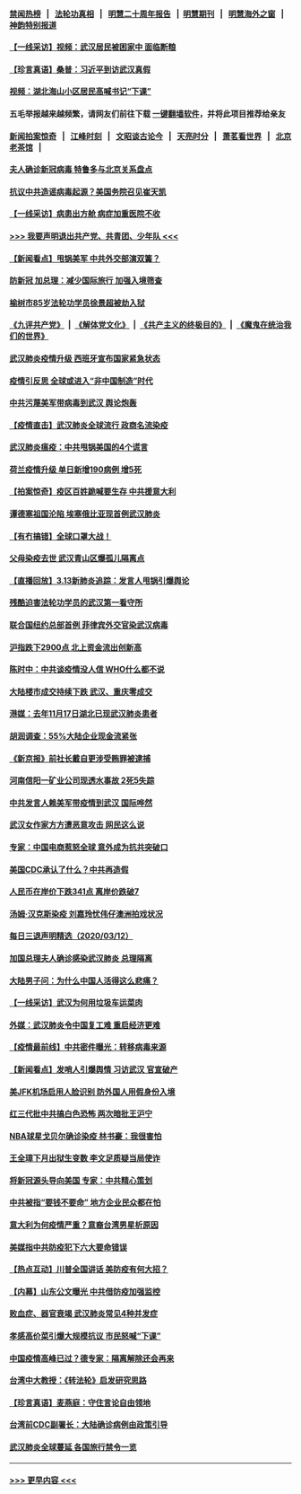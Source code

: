 #### [禁闻热榜](热点新闻.md?=0)  &nbsp;&nbsp;|&nbsp;&nbsp; [法轮功真相](https://github.com/gfw-breaker/truth/blob/master/README.md?=0) &nbsp;&nbsp;|&nbsp;&nbsp; [明慧二十周年报告](https://github.com/gfw-breaker/mh-reports/blob/master/README.md?=0) &nbsp;&nbsp;|&nbsp;&nbsp;[明慧期刊](https://github.com/gfw-breaker/mh-qikan) &nbsp;&nbsp;|&nbsp;&nbsp; [明慧海外之窗](https://github.com/gfw-breaker/mh-news/blob/master/README.md?=0) &nbsp;&nbsp;|&nbsp;&nbsp; [神韵特别报道](https://github.com/gfw-breaker/mh-news/blob/master/shenyun.md?=0)
#### [【一线采访】视频：武汉居民被困家中 面临断粮](../pages/nsc413/n11938946.md?t=03140702) 
#### [【珍言真语】桑普：习近平到访武汉真假](../pages/nsc413/n11938896.md?t=03140702) 
#### [视频：湖北海山小区居民高喊书记“下课”](../pages/nsc413/n11938914.md?t=03140702) 
#### 五毛举报越来越频繁，请网友们前往下载 [一键翻墙软件](https://github.com/gfw-breaker/ssr-accounts)，并将此项目推荐给亲友
#### [新闻拍案惊奇](https://github.com/gfw-breaker/banned-news/blob/master/pages/link4.md) &nbsp;&nbsp;|&nbsp;&nbsp; [江峰时刻](https://github.com/gfw-breaker/banned-news/blob/master/pages/link4.md) &nbsp;&nbsp;|&nbsp;&nbsp; [文昭谈古论今](https://github.com/gfw-breaker/banned-news/blob/master/pages/link4.md) &nbsp;&nbsp;|&nbsp;&nbsp; [天亮时分](https://github.com/gfw-breaker/banned-news/blob/master/pages/link4.md) &nbsp;&nbsp;|&nbsp;&nbsp; [萧茗看世界](https://github.com/gfw-breaker/banned-news/blob/master/pages/link4.md) &nbsp;&nbsp;|&nbsp;&nbsp; [北京老茶馆](https://github.com/gfw-breaker/banned-news/blob/master/pages/link4.md) &nbsp;&nbsp;|&nbsp;&nbsp; 
#### [夫人确诊新冠病毒 特鲁多与北京关系盘点](../pages/nsc413/n11938748.md?t=03140702) 
#### [抗议中共造谣病毒起源？美国务院召见崔天凯](../pages/nsc413/n11938747.md?t=03140702) 
#### [【一线采访】病患出方舱 病症加重医院不收](../pages/nsc413/n11938627.md?t=03140702) 
#### [>>> 我要声明退出共产党、共青团、少年队 <<<](https://github.com/begood0513/goodnews/blob/master/quit/letter.md) 
#### [【新闻看点】甩锅美军 中共外交部演双簧？](../pages/nsc413/n11938828.md?t=03140702) 
#### [防新冠 加总理：减少国际旅行 加强入境筛查](../pages/nsc413/n11938771.md?t=03140702) 
#### [榆树市85岁法轮功学员徐景超被劫入狱](../pages/nsc413/n11937879.md?t=03140702) 
#### [《九评共产党》](https://github.com/begood0513/9ping.md/blob/master/README.md) &nbsp;|&nbsp; [《解体党文化》](../../../../jtdwh.md/blob/master/README.md)  &nbsp;|&nbsp; [《共产主义的终极目的》](../../../../gczydzjmd.md/blob/master/README.md) &nbsp;|&nbsp; [《魔鬼在统治我们的世界》](../../../../mgztzwmdsj.md/blob/master/README.md) 
#### [武汉肺炎疫情升级 西班牙宣布国家紧急状态](../pages/nsc413/n11938701.md?t=03140702) 
#### [疫情引反思 全球或进入“非中国制造”时代](../pages/nsc413/n11938632.md?t=03140702) 
#### [中共污蔑美军带病毒到武汉 舆论炮轰](../pages/nsc413/n11938582.md?t=03140702) 
#### [【疫情直击】武汉肺炎全球流行 政商名流染疫](../pages/nsc413/n11938345.md?t=03140702) 
#### [武汉肺炎瘟疫：中共甩锅美国的4个谎言](../pages/nsc413/n11938370.md?t=03140702) 
#### [荷兰疫情升级 单日新增190病例 增5死](../pages/nsc413/n11938364.md?t=03140702) 
#### [【拍案惊奇】疫区百姓跪喊要生存 中共援意大利](../pages/nsc413/n11937193.md?t=03140702) 
#### [谭德塞祖国沦陷 埃塞俄比亚现首例武汉肺炎](../pages/nsc413/n11938415.md?t=03140702) 
#### [【有冇搞错】全球口罩大战！](../pages/nsc413/n11938472.md?t=03140702) 
#### [父母染疫去世 武汉青山区爆孤儿隔离点](../pages/nsc413/n11938032.md?t=03140702) 
#### [【直播回放】3.13新肺炎追踪：发言人甩锅引爆舆论](../pages/nsc413/n11938042.md?t=03140702) 
#### [残酷迫害法轮功学员的武汉第一看守所](../pages/nsc413/n11935225.md?t=03140702) 
#### [联合国纽约总部首例 菲律宾外交官染武汉病毒](../pages/nsc413/n11937995.md?t=03140702) 
#### [沪指跌下2900点 北上资金流出创新高](../pages/nsc413/n11937855.md?t=03140702) 
#### [陈时中：中共谈疫情没人信 WHO什么都不说](../pages/nsc413/n11937929.md?t=03140702) 
#### [大陆楼市成交持续下跌 武汉、重庆零成交](../pages/nsc413/n11937577.md?t=03140702) 
#### [港媒：去年11月17日湖北已现武汉肺炎患者](../pages/nsc413/n11937669.md?t=03140702) 
#### [胡润调查：55%大陆企业现金流紧张](../pages/nsc413/n11937107.md?t=03140702) 
#### [《新京报》前社长戴自更涉受贿罪被逮捕](../pages/nsc413/n11937422.md?t=03140702) 
#### [河南信阳一矿业公司现透水事故 2死5失踪](../pages/nsc413/n11937442.md?t=03140702) 
#### [中共发言人赖美军带疫情到武汉 国际哗然](../pages/nsc413/n11936484.md?t=03140702) 
#### [武汉女作家方方遭恶意攻击 网民这么说](../pages/nsc413/n11937048.md?t=03140702) 
#### [专家：中国电商惹怒全球 意外成为抗共突破口](../pages/nsc413/n11937116.md?t=03140702) 
#### [美国CDC承认了什么？中共再造假](../pages/nsc413/n11936666.md?t=03140702) 
#### [人民币在岸价下跌341点 离岸价跌破7](../pages/nsc413/n11936779.md?t=03140702) 
#### [汤姆·汉克斯染疫 刘嘉玲忧伟仔澳洲拍戏状况](../pages/nsc413/n11936606.md?t=03140702) 
#### [每日三退声明精选（2020/03/12）](../pages/nsc413/n11937149.md?t=03140702) 
#### [加国总理夫人确诊感染武汉肺炎 总理隔离](../pages/nsc413/n11936352.md?t=03140702) 
#### [大陆男子问：为什么中国人活得这么悲痛？](../pages/nsc413/n11935554.md?t=03140702) 
#### [【一线采访】武汉为何用垃圾车运菜肉](../pages/nsc413/n11936647.md?t=03140702) 
#### [外媒：武汉肺炎令中国复工难 重启经济更难](../pages/nsc413/n11936267.md?t=03140702) 
#### [【疫情最前线】中共密件曝光：转移病毒来源](../pages/nsc413/n11936342.md?t=03140702) 
#### [【新闻看点】发哨人引爆舆情 习访武汉 官宣破产](../pages/nsc413/n11936289.md?t=03140702) 
#### [美JFK机场启用人脸识别 防外国人用假身份入境](../pages/nsc413/n11936511.md?t=03140702) 
#### [红三代批中共搞白色恐怖 两次暗批王沪宁](../pages/nsc413/n11936325.md?t=03140702) 
#### [NBA球星戈贝尔确诊染疫 林书豪：我很害怕](../pages/nsc413/n11936430.md?t=03140702) 
#### [王全璋下月出狱生变数 李文足质疑当局使诈](../pages/nsc413/n11936535.md?t=03140702) 
#### [将新冠源头导向美国 专家：中共精心策划](../pages/nsc413/n11936432.md?t=03140702) 
#### [中共被指“要钱不要命” 地方企业民众都在怕](../pages/nsc413/n11936481.md?t=03140702) 
#### [意大利为何疫情严重？意裔台湾男星析原因](../pages/nsc413/n11936148.md?t=03140702) 
#### [美媒指中共防疫犯下六大要命错误](../pages/nsc413/n11936270.md?t=03140702) 
#### [【热点互动】川普全国讲话 美防疫有何大招？](../pages/nsc413/n11936288.md?t=03140702) 
#### [【内幕】山东公文曝光 中共借防疫加强监控](../pages/nsc413/n11934303.md?t=03140702) 
#### [败血症、器官衰竭 武汉肺炎常见4种并发症](../pages/nsc413/n11936256.md?t=03140702) 
#### [孝感高价菜引爆大规模抗议 市民怒喊“下课”](../pages/nsc413/n11936264.md?t=03140702) 
#### [中国疫情高峰已过？德专家：隔离解除还会再来](../pages/nsc413/n11935994.md?t=03140702) 
#### [台湾中大教授：《转法轮》启发研究思路](../pages/nsc413/n11936131.md?t=03140702) 
#### [【珍言真语】麦燕庭：守住言论自由领地](../pages/nsc413/n11936215.md?t=03140702) 
#### [台湾前CDC副署长：大陆确诊病例由政策引导](../pages/nsc413/n11935598.md?t=03140702) 
#### [武汉肺炎全球蔓延 各国旅行禁令一览](../pages/nsc413/n11936089.md?t=03140702) 

----
#### [ >>> 更早内容 <<< ](../indexes/nsc413-earlier.md)
